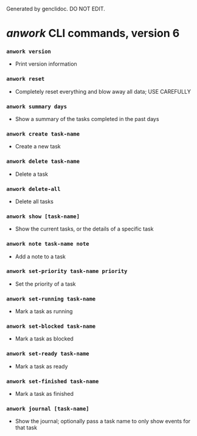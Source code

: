 Generated by genclidoc. DO NOT EDIT.

# _anwork_ CLI commands, version 6

### `anwork version`
* Print version information
### `anwork reset`
* Completely reset everything and blow away all data; USE CAREFULLY
### `anwork summary days`
* Show a summary of the tasks completed in the past days
### `anwork create task-name`
* Create a new task
### `anwork delete task-name`
* Delete a task
### `anwork delete-all`
* Delete all tasks
### `anwork show [task-name]`
* Show the current tasks, or the details of a specific task
### `anwork note task-name note`
* Add a note to a task
### `anwork set-priority task-name priority`
* Set the priority of a task
### `anwork set-running task-name`
* Mark a task as running
### `anwork set-blocked task-name`
* Mark a task as blocked
### `anwork set-ready task-name`
* Mark a task as ready
### `anwork set-finished task-name`
* Mark a task as finished
### `anwork journal [task-name]`
* Show the journal; optionally pass a task name to only show events for that task

